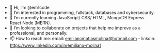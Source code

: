 - 👋 Hi, I’m @em1code
- 👀 I’m interested in programming, fullstack, databases and cybersecurity.
- 🌱 I’m currently learning JavaScript/ CSS/ HTML, MongoDB Express React Node (MERN).  
- 💞️ I’m looking to collaborate on projects that help me improve as a professional, and personally.
- 📫 How to reach me: email: emilianomatiasmolina@hotmail.com - linkdin: https://www.linkedin.com/in/emiliano-molina1 

<!---
em1code/em1code is a ✨ special ✨ repository because its `README.md` (this file) appears on your GitHub profile.
You can click the Preview link to take a look at your changes.
--->
